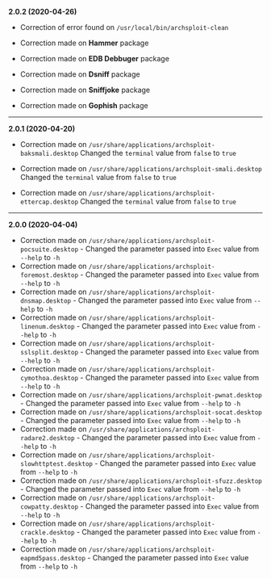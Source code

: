 **2.0.2 (2020-04-26)**

- Correction of error found on `/usr/local/bin/archsploit-clean`

- Correction made on **Hammer** package
- Correction made on **EDB Debbuger** package
- Correction made on **Dsniff** package
- Correction made on **Sniffjoke** package
- Correction made on **Gophish** package

* * *

**2.0.1 (2020-04-20)**

- Correction made on `/usr/share/applications/archsploit-baksmali.desktop`
Changed the `terminal` value from `false` to `true`

- Correction made on `/usr/share/applications/archsploit-smali.desktop`
Changed the `terminal` value from `false` to `true`

- Correction made on `/usr/share/applications/archsploit-ettercap.desktop`
Changed the `terminal` value from `false` to `true`

* * *

**2.0.0 (2020-04-04)**

- Correction made on `/usr/share/applications/archsploit-pocsuite.desktop` - Changed the parameter passed into `Exec` value from `--help` to `-h`
- Correction made on `/usr/share/applications/archsploit-foremost.desktop` - Changed the parameter passed into `Exec` value from `--help` to `-h`
- Correction made on `/usr/share/applications/archsploit-dnsmap.desktop` - Changed the parameter passed into `Exec` value from `--help` to `-h`
- Correction made on `/usr/share/applications/archsploit-linenum.desktop` - Changed the parameter passed into `Exec` value from `--help` to `-h`
- Correction made on `/usr/share/applications/archsploit-sslsplit.desktop` - Changed the parameter passed into `Exec` value from `--help` to `-h`
- Correction made on `/usr/share/applications/archsploit-cymothoa.desktop` - Changed the parameter passed into `Exec` value from `--help` to `-h`
- Correction made on `/usr/share/applications/archsploit-pwnat.desktop` - Changed the parameter passed into `Exec` value from `--help` to `-h`
- Correction made on `/usr/share/applications/archsploit-socat.desktop` - Changed the parameter passed into `Exec` value from `--help` to `-h`
- Correction made on `/usr/share/applications/archsploit-radare2.desktop` - Changed the parameter passed into `Exec` value from `--help` to `-h`
- Correction made on `/usr/share/applications/archsploit-slowhttptest.desktop` - Changed the parameter passed into `Exec` value from `--help` to `-h`
- Correction made on `/usr/share/applications/archsploit-sfuzz.desktop` - Changed the parameter passed into `Exec` value from `--help` to `-h`
- Correction made on `/usr/share/applications/archsploit-cowpatty.desktop` - Changed the parameter passed into `Exec` value from `--help` to `-h`
- Correction made on `/usr/share/applications/archsploit-crackle.desktop` - Changed the parameter passed into `Exec` value from `--help` to `-h`
- Correction made on `/usr/share/applications/archsploit-eapmd5pass.desktop` - Changed the parameter passed into `Exec` value from `--help` to `-h`
